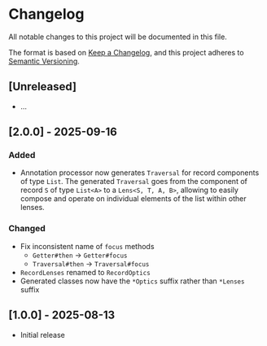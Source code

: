 # Changelog

All notable changes to this project will be documented in this file.

The format is based on [Keep a Changelog](https://keepachangelog.com/en/1.0.0/),
and this project adheres to [Semantic Versioning](https://semver.org/spec/v2.0.0.html).

## [Unreleased]

- ...

## [2.0.0] - 2025-09-16

### Added

- Annotation processor now generates `Traversal` for record components of type
  `List`. The generated `Traversal` goes from the component of record `S` of
  type `List<A>` to a `Lens<S, T, A, B>`, allowing to easily compose and operate
  on individual elements of the list within other lenses.

### Changed

- Fix inconsistent name of `focus` methods
  - `Getter#then` -> `Getter#focus`
  - `Traversal#then` -> `Traversal#focus`
- `RecordLenses` renamed to `RecordOptics`
- Generated classes now have the `*Optics` suffix rather than `*Lenses` suffix

## [1.0.0] - 2025-08-13

- Initial release
